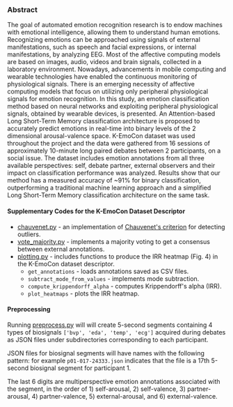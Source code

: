### Abstract ###
The goal of automated emotion recognition research is to endow machines with emotional intelligence, allowing them to understand human emotions. Recognizing emotions can be approached using signals of external manifestations, such as speech and facial expressions, or internal manifestations, by analyzing EEG. Most of the affective computing models are based on images, audio, videos and brain signals, collected in a laboratory environment. Nowadays, advancements in mobile computing and wearable technologies have enabled the continuous monitoring of physiological signals. There is an emerging necessity of affective computing models that focus on utilizing only peripheral physiological signals for emotion recognition. In this study, an emotion classification method based on neural networks and exploiting peripheral physiological signals, obtained by wearable devices, is presented. An Attention-based Long Short-Term Memory classification architecture is proposed to accurately predict emotions in real-time into binary levels of the 2 dimensional arousal-valence space. K-EmoCon dataset was used throughout the project and the data were gathered from 16 sessions of approximately 10-minute long paired debates between 2 participants, on a social issue. The dataset includes emotion annotations from all three available perspectives: self, debate partner, external observers and their impact on classification performance was analyzed. Results show that our method has a measured accuracy of ~91% for binary classification, outperforming a traditional machine learning approach and a simplified Long Short-Term Memory classification architecture on the same task.

#### Supplementary Codes for the K-EmoCon Dataset Descriptor
- [chauvenet.py](https://github.com/sotirismos/Emotion-Recognition-Conversations/blob/master/K-EmoCon_SupplementaryCodes/utils/chauvenet.py) - an implementation of [Chauvenet's criterion](https://en.wikipedia.org/wiki/Chauvenet%27s_criterion) for detecting outliers.
- [vote_majority.py](https://github.com/sotirismos/Emotion-Recognition-Conversations/blob/master/K-EmoCon_SupplementaryCodes/utils/vote_majority.py) - implements a majority voting to get a consensus between external annotations.
- [plotting.py](https://github.com/sotirismos/Emotion-Recognition-Conversations/blob/master/K-EmoCon_SupplementaryCodes/utils/plotting.py) - includes functions to produce the IRR heatmap (Fig. 4) in the K-EmoCon dataset descriptor.
    - `get_annotations` - loads annotations saved as CSV files.
    - `subtract_mode_from_values` - implements mode subtraction.
    - `compute_krippendorff_alpha` - computes Krippendorff's alpha (IRR).
    - `plot_heatmaps` - plots the IRR heatmap.

#### Preprocessing
Running [preprocess.py](https://github.com/sotirismos/Emotion-Recognition-Conversations/blob/master/preprocess.py) will will create 5-second segments containing 4 types of biosignals `['bvp', 'eda', 'temp', 'ecg']` acquired during debates as JSON files under subdirectories corresponding to each participant.

JSON files for biosignal segments will have names with the following pattern: for example `p01-017-24333.json` indicates that the file is a 17th 5-second biosignal segment for participant 1.

The last 6 digits are multiperspective emotion annotations associated with the segment, in the order of 1) self-arousal, 2) self-valence, 3) partner-arousal, 4) partner-valence, 5) external-arousal, and 6) external-valence.

